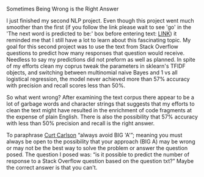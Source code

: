 Sometimes Being Wrong is the Right Answer

I just finished my second NLP project.  Even though this project went much smoother than the first 
(if you follow the link please wait to see 'go' in the 'The next word is predicted to be:' box before entering text: [LINK](https://brewersey.shinyapps.io/TextPredictionApp/)) it reminded me that I still have a lot to learn about this fascinating topic.  My goal for this second project was to use the text from Stack Overflow questions to predict how many responses that question would receive.  Needless to say my predictions did not preform as well as planned.  In spite of my efforts clean my coprus tweak the parameters in sklearn's TFIDF objects, and switching between multinomial naive Bayes and 1 vs all logistical regression, the model never achieved more than 57% accuracy with precision and recall scores less than 50%.

So what went wrong? After examining the text corpus there appear to be a lot of garbage words and character strings that 
suggests that my efforts to clean the text might have resulted in the enrichment of code fragments at the expense of plain 
English.  There is also the possibility that 57% accuracy with less than 50% precision and recall is the right answer.

To paraphrase [Curt Carlson](https://en.wikipedia.org/wiki/Curtis_Carlson) “always avoid BIG 'A'”; meaning you must always be open to the possibility that your approach (BIG A) may be wrong or may not be the best way to solve the problem or answer the question posed.  The question I posed was: “is it possible to predict the number of response to a Stack Overflow question based on the question txt?”  Maybe the correct answer is that you can't.
